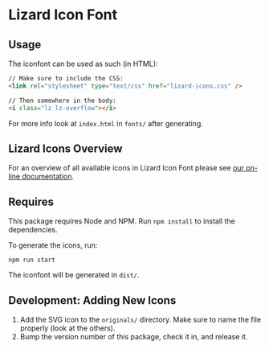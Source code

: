 Lizard Icon Font
================

Usage
-----
The iconfont can be used as such (in HTML):

```html
// Make sure to include the CSS:
<link rel="stylesheet" type="text/css" href="lizard-icons.css" />

// Then somewhere in the body:
<i class="lz lz-overflow"></i>
```

For more info look at `index.html` in `fonts/` after generating.


Lizard Icons Overview
---------------------

For an overview of all available icons in Lizard Icon Font please see [our
on-line documentation](http://nens.github.io/lizard-iconfont/).

Requires
--------

This package requires Node and NPM. Run `npm install` to install the dependencies.

To generate the icons, run:

    npm run start

The iconfont will be generated in `dist/`.


Development: Adding New Icons
-----------------------------

1. Add the SVG icon to the `originals/` directory. Make sure to name the file properly (look at the others).
1. Bump the version number of this package, check it in, and release it.
